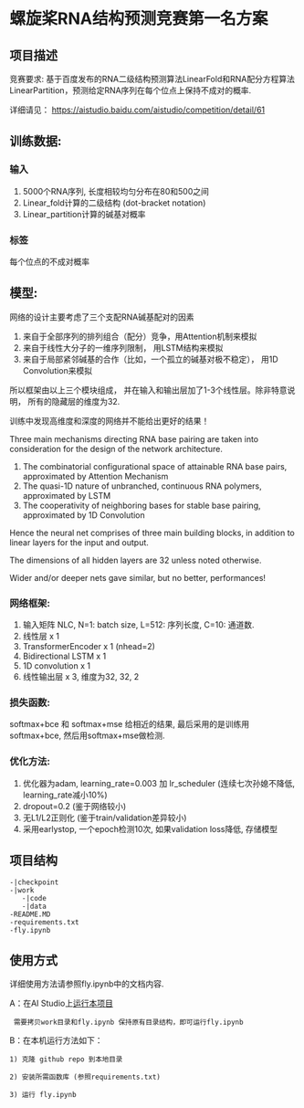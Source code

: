 # 螺旋桨RNA结构预测竞赛第一名方案

## 项目描述
竞赛要求: 基于百度发布的RNA二级结构预测算法LinearFold和RNA配分方程算法LinearPartition，预测给定RNA序列在每个位点上保持不成对的概率.

详细请见： https://aistudio.baidu.com/aistudio/competition/detail/61

## 训练数据: 

### 输入
   1. 5000个RNA序列, 长度相较均匀分布在80和500之间
   2. Linear_fold计算的二级结构 (dot-bracket notation)
   3. Linear_partition计算的碱基对概率
    
### 标签
   每个位点的不成对概率
    
## 模型:

网络的设计主要考虑了三个支配RNA碱基配对的因素
   1. 来自于全部序列的排列组合（配分）竞争，用Attention机制来模拟
   2. 来自于线性大分子的一维序列限制， 用LSTM结构来模拟
   3. 来自于局部紧邻碱基的合作（比如，一个孤立的碱基对极不稳定）， 用1D Convolution来模拟
 
所以框架由以上三个模块组成， 并在输入和输出层加了1-3个线性层。除非特意说明， 所有的隐藏层的维度为32.

训练中发现高维度和深度的网络并不能给出更好的结果！

Three main mechanisms directing RNA base pairing are taken into consideration for the 
 design of the network architecture. 
   1) The combinatorial configurational space of attainable RNA base pairs, approximated by Attention Mechanism
   2) The quasi-1D nature of unbranched, continuous RNA polymers, approximated by LSTM
   3) The cooperativity of neighboring bases for stable base pairing, approximated by 1D Convolution

Hence the neural net comprises of three main building blocks, in addition to linear layers for the input and output. 

The dimensions of all hidden layers are 32 unless noted otherwise.

Wider and/or deeper nets gave similar, but no better, performances!

### 网络框架:

 1. 输入矩阵 NLC, N=1: batch size, L=512: 序列长度, C=10: 通道数.
 2. 线性层 x 1
 3. TransformerEncoder x 1 (nhead=2)
 4. Bidirectional LSTM x 1
 5. 1D convolution x 1
 6. 线性输出层 x 3, 维度为32, 32, 2 

### 损失函数:
 softmax+bce 和 softmax+mse 给相近的结果, 最后采用的是训练用softmax+bce, 然后用softmax+mse做检测.

### 优化方法:
 1. 优化器为adam, learning_rate=0.003 加 lr_scheduler (连续七次孙媳不降低, learning_rate减小10%)
 2. dropout=0.2 (鉴于网络较小)
 3. 无L1/L2正则化 (鉴于train/validation差异较小)
 4. 采用earlystop, 一个epoch检测10次, 如果validation loss降低, 存储模型


## 项目结构
```
-|checkpoint
-|work
   -|code
   -|data
-README.MD
-requirements.txt
-fly.ipynb
```
## 使用方式

详细使用方法请参照fly.ipynb中的文档内容.

A：在AI Studio上[运行本项目](https://aistudio.baidu.com/aistudio/projectdetail/1479469)

     需要拷贝work目录和fly.ipynb 保持原有目录结构，即可运行fly.ipynb

B：在本机运行方法如下：

    1) 克隆 github repo 到本地目录

    2) 安装所需函数库 (参照requirements.txt)
    
    3) 运行 fly.ipynb

